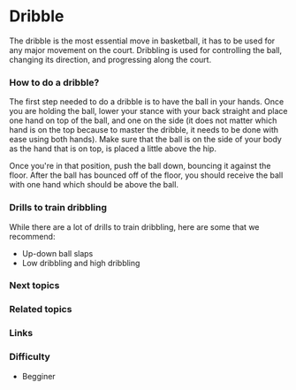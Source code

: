 
# Dribble
The dribble is the most essential move in basketball, it has to be used for any major movement on the court. Dribbling is used for controlling the ball, changing its direction, and progressing along the court.

### How to do a dribble?
The first step needed to do a dribble is to have the ball in your hands. Once you are holding the ball, lower your stance with your back straight and place one hand on top of the ball, and one on the side (it does not matter which hand is on the top because to master the dribble, it needs to be done with ease using both hands). Make sure that the ball is on the side of your body as the hand that is on top, is placed a little above the hip.

Once you're in that position, push the ball down, bouncing it against the floor. After the ball has bounced off of the floor, you should receive the ball with one hand which should be above the ball. 
### Drills to train dribbling 
While there are a lot of drills to train dribbling, here are some that we recommend:

- Up-down ball slaps
- Low dribbling and high dribbling

### Next topics

### Related topics

### Links

### Difficulty
- Begginer

<!--stackedit_data:
eyJoaXN0b3J5IjpbOTQ2MjQyODksMTA2OTg2NjE4MSw4MzA0Nj
MzNjBdfQ==
-->